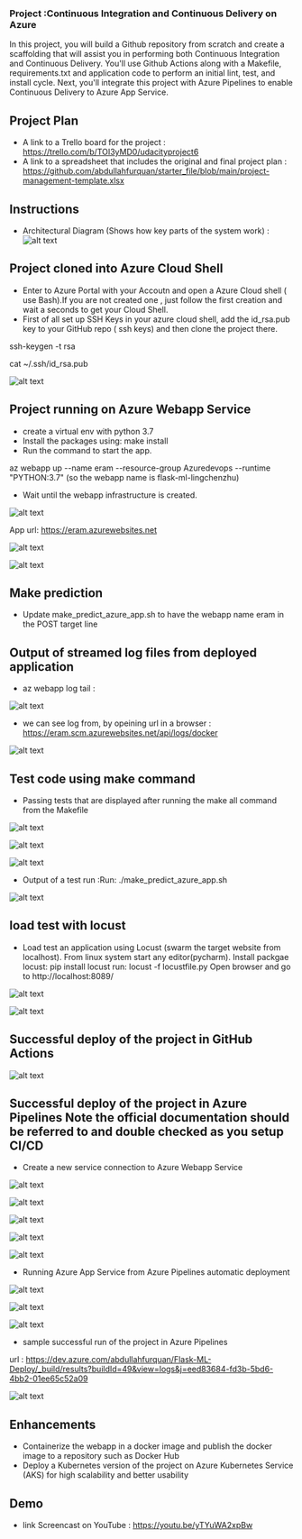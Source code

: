 
### Project :Continuous Integration and Continuous Delivery on Azure
In this project, you will build a Github repository from scratch and create a scaffolding that will assist you in performing both Continuous Integration and Continuous Delivery. You'll use Github Actions along with a Makefile, requirements.txt and application code to perform an initial lint, test, and install cycle. Next, you'll integrate this project with Azure Pipelines to enable Continuous Delivery to Azure App Service.


## Project Plan

* A link to a Trello board for the project : https://trello.com/b/TOI3yMD0/udacityproject6
* A link to a spreadsheet that includes the original and final project plan : https://github.com/abdullahfurquan/starter_file/blob/main/project-management-template.xlsx

## Instructions

* Architectural Diagram (Shows how key parts of the system work) : ![alt text](https://github.com/abdullahfurquan/starter_file/blob/main/image.PNG)

## Project cloned into Azure Cloud Shell
* Enter to Azure Portal with your Accoutn and open a Azure Cloud shell ( use Bash).If you are not created one , just follow the first creation and wait a seconds to get your Cloud Shell.
* First of all set up SSH Keys in your azure cloud shell, add the id_rsa.pub key to your GitHub repo ( ssh keys) and then clone the project there.

ssh-keygen -t rsa

cat ~/.ssh/id_rsa.pub


![alt text](https://github.com/abdullahfurquan/starter_file/blob/main/project_clonned_in_azure.PNG)



## Project running on Azure Webapp Service
* create a virtual env with python 3.7
* Install the packages using:  make install
* Run the command to start the app. 
 
 az webapp up --name eram --resource-group Azuredevops --runtime "PYTHON:3.7" (so the webapp name is flask-ml-lingchenzhu)
* Wait until the webapp infrastructure is created. 


![alt text](https://github.com/abdullahfurquan/starter_file/blob/main/app4_a.PNG)



App url: https://eram.azurewebsites.net


![alt text](https://github.com/abdullahfurquan/starter_file/blob/main/app_starting.PNG)



![alt text](https://github.com/abdullahfurquan/starter_file/blob/main/app6.PNG)



## Make prediction
* Update make_predict_azure_app.sh to have the webapp name eram in the POST target line

## Output of streamed log files from deployed application

* az webapp log tail :



![alt text](https://github.com/abdullahfurquan/starter_file/blob/main/app2_a.PNG)



* we can see log from,  by opeining url in a browser : https://eram.scm.azurewebsites.net/api/logs/docker



![alt text](https://github.com/abdullahfurquan/starter_file/blob/main/app1.PNG)


## Test code using make command
* Passing tests that are displayed after running the make all command from the Makefile


![alt text](https://github.com/abdullahfurquan/starter_file/blob/main/make_all_a.PNG)



![alt text](https://github.com/abdullahfurquan/starter_file/blob/main/make_all_b.PNG)



![alt text](https://github.com/abdullahfurquan/starter_file/blob/main/make_all_c.PNG)



* Output of a test run :Run: ./make_predict_azure_app.sh 



![alt text](https://github.com/abdullahfurquan/starter_file/blob/main/app5.PNG)


## load test with locust
* Load test an application using Locust (swarm the target website from localhost). 
From linux system start any editor(pycharm). 
Install packgae locust: pip install locust
run: locust -f locustfile.py
Open browser and go to http://localhost:8089/



![alt text](https://github.com/abdullahfurquan/starter_file/blob/main/load_test_b.PNG)




![alt text](https://github.com/abdullahfurquan/starter_file/blob/main/load_test_a.PNG)



## Successful deploy of the project in GitHub Actions

![alt text](https://github.com/abdullahfurquan/starter_file/blob/main/ci%20github%20action.PNG)


## Successful deploy of the project in Azure Pipelines Note the official documentation should be referred to and double checked as you setup CI/CD

* Create a new service connection to Azure Webapp Service


![alt text](https://github.com/abdullahfurquan/starter_file/blob/main/p_1.PNG)



![alt text](https://github.com/abdullahfurquan/starter_file/blob/main/p_2.PNG)



![alt text](https://github.com/abdullahfurquan/starter_file/blob/main/p_3.PNG )



![alt text](https://github.com/abdullahfurquan/starter_file/blob/main/p_4.PNG)




![alt text](https://github.com/abdullahfurquan/starter_file/blob/main/load_test_a.PNG)


* Running Azure App Service from Azure Pipelines automatic deployment 



![alt text](https://github.com/abdullahfurquan/starter_file/blob/main/pipeline_a.PNG)



![alt text](https://github.com/abdullahfurquan/starter_file/blob/main/pipeline_a.PNG)



![alt text](https://github.com/abdullahfurquan/starter_file/blob/main/pipeline_a.PNG)




* sample successful run of the project in Azure Pipelines 


url : https://dev.azure.com/abdullahfurquan/Flask-ML-Deploy/_build/results?buildId=49&view=logs&j=eed83684-fd3b-5bd6-4bb2-01ee65c52a09


![alt text](https://github.com/abdullahfurquan/starter_file/blob/main/new.PNG)



## Enhancements

* Containerize the webapp in a docker image and publish the docker image to a repository such as Docker Hub
* Deploy a Kubernetes version of the project on Azure Kubernetes Service (AKS) for high scalability and better usability

## Demo 

* link Screencast on YouTube :  https://youtu.be/yTYuWA2xpBw


